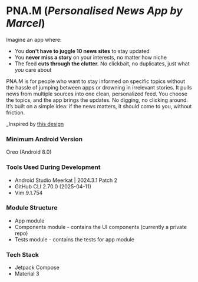 # PNA.M (*Personalised News App by Marcel*)
Imagine an app where:  
- You **don't have to juggle 10 news sites** to stay updated  
- You **never miss a story** on your interests, no matter how niche  
- The feed **cuts through the clutter.** No clickbait, no duplicates, just what *you* care about
  
PNA.M is for people who want to stay informed on specific topics without the hassle of jumping between apps or drowning in irrelevant stories. It pulls news from multiple sources into one clean, personalized feed. You choose the topics, and the app brings the updates. No digging, no clicking around.
It’s built on a simple idea: if the news matters, it should come to you, without friction.

_Inspired by [this design](https://dribbble.com/shots/20391043-News-App)

### Minimum Android Version
Oreo (Android 8.0)

### Tools Used During Development
- Android Studio Meerkat | 2024.3.1 Patch 2
- GitHub CLI  2.70.0 (2025-04-11)
- Vim 9.1.754

### Module Structure
- App module
- Components module - contains the UI components (currently a private repo)
- Tests module - contains the tests for app module

### Tech Stack
- Jetpack Compose
- Material 3